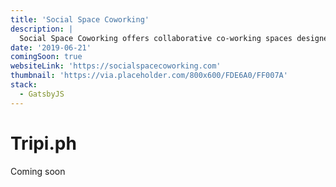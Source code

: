 ```yaml
---
title: 'Social Space Coworking'
description: |
  Social Space Coworking offers collaborative co-working spaces designed for ideas to grow. Strategically located at the intersection of 5 major cities in the south, it serves an ideal gateway for start-ups and SMEs targeting the thriving South Luzon and Calabarzon Region in the Philippines.
date: '2019-06-21'
comingSoon: true
websiteLink: 'https://socialspacecoworking.com'
thumbnail: 'https://via.placeholder.com/800x600/FDE6A0/FF007A'
stack:
  - GatsbyJS
---
```


# Tripi.ph

Coming soon
